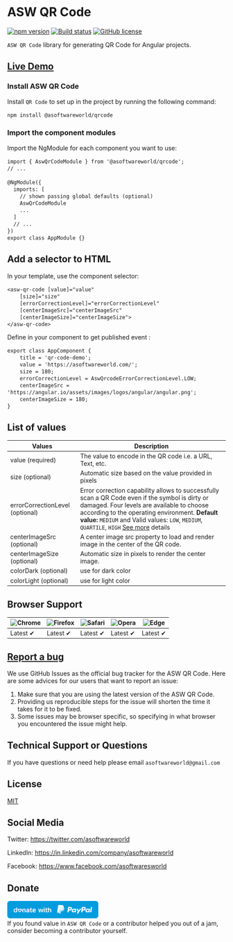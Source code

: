 # ASW QR Code
[![npm version](https://badge.fury.io/js/%40asoftwareworld%2Fqrcode.svg)](https://www.npmjs.com/package/@asoftwareworld/qrcode)
[![Build status](https://circleci.com/gh/asoftwareworld/asw-qr-code.svg?style=svg)](https://circleci.com/gh/asoftwareworld/asw-qr-code)
[![GitHub license](https://img.shields.io/badge/license-MIT-blue.svg)](https://github.com/asoftwareworld/asw-qr-code/blob/main/LICENSE)

`ASW QR Code` library for generating QR Code for Angular projects.

## [Live Demo](https://asoftwareworld.github.io/asw-qr-code/)

### Install ASW QR Code
Install `QR Code` to set up in the project by running the following command:
```html
npm install @asoftwareworld/qrcode
```

### Import the component modules
Import the NgModule for each component you want to use:

```
import { AswQrCodeModule } from '@asoftwareworld/qrcode';
// ...

@NgModule({
  imports: [
    // shown passing global defaults (optional)
    AswQrCodeModule
    ...
  ]
  // ...
})
export class AppModule {}
```

## Add a selector to HTML
In your template, use the component selector:
```
<asw-qr-code [value]="value" 
    [size]="size"
    [errorCorrectionLevel]="errorCorrectionLevel"
    [centerImageSrc]="centerImageSrc"
    [centerImageSize]="centerImageSize">
</asw-qr-code>
```

Define in your component to get published event :

```
export class AppComponent {
    title = 'qr-code-demo';
    value = 'https://asoftwareworld.com/';
    size = 180;
    errorCorrectionLevel = AswQrcodeErrorCorrectionLevel.LOW;
    centerImageSrc = 'https://angular.io/assets/images/logos/angular/angular.png';
    centerImageSize = 180;
}
```

## List of values
| Values        | Description                                                                                                     |
| --------------- | --------------------------------------------------------------------------------------------------------------- |
| value (required)          | The value to encode in the QR code i.e. a URL, Text, etc.       |
| size (optional)   | Automatic size based on the value provided in pixels    |
| errorCorrectionLevel (optional)         | Error correction capability allows to successfully scan a QR Code even if the symbol is dirty or damaged. Four levels are available to choose according to the operating environment. **Default value:** `MEDIUM` and Valid values: `LOW`, `MEDIUM`, `QUARTILE`, `HIGH` [See more](https://www.npmjs.com/package/qrcode) details|
| centerImageSrc (optional)       | A center image src property to load and render  image in the center of the QR code.          |
| centerImageSize (optional)     | Automatic size in pixels to render the center image. |       
| colorDark (optional)    | use for dark color |
| colorLight (optional)    | use for light color |


## Browser Support

| ![Chrome](https://raw.github.com/alrra/browser-logos/master/src/chrome/chrome_48x48.png) | ![Firefox](https://raw.github.com/alrra/browser-logos/master/src/firefox/firefox_48x48.png) | ![Safari](https://raw.github.com/alrra/browser-logos/master/src/safari/safari_48x48.png) | ![Opera](https://raw.github.com/alrra/browser-logos/master/src/opera/opera_48x48.png) | ![Edge](https://raw.github.com/alrra/browser-logos/master/src/edge/edge_48x48.png) | 
| ---------------------------------------------------------------------------------------- | ------------------------------------------------------------------------------------------- | ---------------------------------------------------------------------------------------- | ------------------------------------------------------------------------------------- | ---------------------------------------------------------------------------------- | 
| Latest ✔                                                                                 | Latest ✔                                                                                    | Latest ✔                                                                                 | Latest ✔                                                                              | Latest ✔                                                                                                                                                                                                    |
## [Report a bug](https://github.com/asoftwareworld/ASW-QR-Code/issues)
We use GitHub Issues as the official bug tracker for the ASW QR Code. Here are some advices for our users that want to report an issue:

1. Make sure that you are using the latest version of the ASW QR Code.
2. Providing us reproducible steps for the issue will shorten the time it takes for it to be fixed.
3. Some issues may be browser specific, so specifying in what browser you encountered the issue might help.

## Technical Support or Questions
If you have questions or need help please email `asoftwareworld@gmail.com`

## License
[MIT](https://github.com/asoftwareworld/ASW-QR-Code/blob/master/LICENSE)

## Social Media

Twitter: <https://twitter.com/asoftwareworld>

LinkedIn: <https://in.linkedin.com/company/asoftwareworld>

Facebook: <https://www.facebook.com/asoftwaresworld>

## Donate
<a href="https://paypal.me/asoftwaresworld?locale.x=en_GB"><img src="blue.svg" height="40"></a>  
If you found value in `ASW QR Code` or a contributor helped you out of a jam, consider becoming a contributor yourself.
